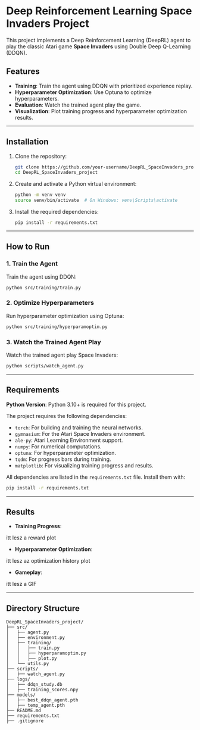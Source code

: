 # Deep Reinforcement Learning Space Invaders Project

This project implements a Deep Reinforcement Learning (DeepRL) agent to play the classic Atari game **Space Invaders** using Double Deep Q-Learning (DDQN).

## Features
- **Training**: Train the agent using DDQN with prioritized experience replay.
- **Hyperparameter Optimization**: Use Optuna to optimize hyperparameters.
- **Evaluation**: Watch the trained agent play the game.
- **Visualization**: Plot training progress and hyperparameter optimization results.

---

## Installation

1. Clone the repository:
   ```bash
   git clone https://github.com/your-username/DeepRL_SpaceInvaders_project.git
   cd DeepRL_SpaceInvaders_project
   ```

2. Create and activate a Python virtual environment:
   ```bash
   python -m venv venv
   source venv/bin/activate  # On Windows: venv\Scripts\activate
   ```

3. Install the required dependencies:
   ```bash
   pip install -r requirements.txt
   ```

---

## How to Run

### **1. Train the Agent**
Train the agent using DDQN:
```bash
python src/training/train.py
```

### **2. Optimize Hyperparameters**
Run hyperparameter optimization using Optuna:
```bash
python src/training/hyperparamoptim.py
```

### **3. Watch the Trained Agent Play**
Watch the trained agent play Space Invaders:
```bash
python scripts/watch_agent.py
```

---

## Requirements

**Python Version**: Python 3.10+ is required for this project.

The project requires the following dependencies:

- `torch`: For building and training the neural networks.
- `gymnasium`: For the Atari Space Invaders environment.
- `ale-py`: Atari Learning Environment support.
- `numpy`: For numerical computations.
- `optuna`: For hyperparameter optimization.
- `tqdm`: For progress bars during training.
- `matplotlib`: For visualizing training progress and results.

All dependencies are listed in the `requirements.txt` file.
Install them with:
```bash
pip install -r requirements.txt
```

---

## Results

- **Training Progress**: 

itt lesz a reward plot

- **Hyperparameter Optimization**: 

itt lesz az optimization history plot

- **Gameplay**: 

itt lesz a GIF

---

## Directory Structure

```
DeepRL_SpaceInvaders_project/
├── src/
│   ├── agent.py
│   ├── environment.py
│   ├── training/
│   │   ├── train.py
│   │   ├── hyperparamoptim.py
│   │   ├── plot.py
│   └── utils.py
├── scripts/
│   ├── watch_agent.py
├── logs/
│   ├── ddqn_study.db
│   ├── training_scores.npy
├── models/
│   ├── best_ddqn_agent.pth
│   ├── temp_agent.pth
├── README.md
├── requirements.txt
├── .gitignore
```
